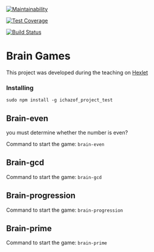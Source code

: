 [![Maintainability](https://api.codeclimate.com/v1/badges/c864d49d037cfb3462d4/maintainability)](https://codeclimate.com/github/ichazof/project-lvl1-s308/maintainability)

[![Test Coverage](https://api.codeclimate.com/v1/badges/c864d49d037cfb3462d4/test_coverage)](https://codeclimate.com/github/ichazof/project-lvl1-s308/test_coverage)


[![Build Status](https://travis-ci.org/ichazof/project-lvl1-s308.svg?branch=master)](https://travis-ci.org/ichazof/project-lvl1-s308)


# Brain Games
This project was developed during the teaching on [Hexlet](https://ru.hexlet.io/)


### Installing


```
sudo npm install -g ichazof_project_test
```

## Brain-even
you must determine whether the number is even?

Command to start the game: ``` brain-even ```



## Brain-gcd

Command to start the game: ``` brain-gcd ```

## Brain-progression
Command to start the game: ``` brain-progression ```

## Brain-prime
Command to start the game: ``` brain-prime ```
